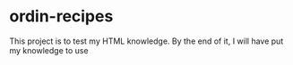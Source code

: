 # ordin-recipes

This project is to test my HTML knowledge. By the end of it, I will have put my knowledge to use